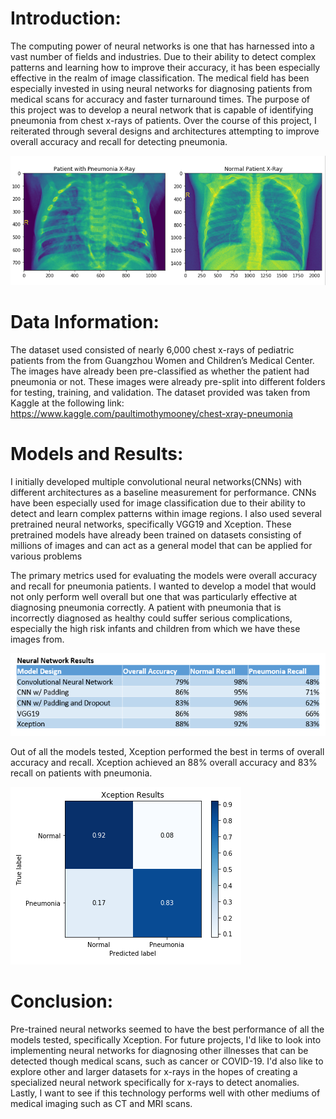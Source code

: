 # Introduction:

The computing power of neural networks is one that has harnessed into a vast number of fields and industries. Due to their ability to detect complex patterns and learning how to improve their accuracy, it has been especially effective in the realm of image classification. The medical field has been especially invested in using neural networks for diagnosing patients from medical scans for accuracy and faster turnaround times. The purpose of this project was to develop a neural network that is capable of identifying pneumonia from chest x-rays of patients. Over the course of this project, I reiterated through several designs and architectures attempting to improve overall accuracy and recall for detecting pneumonia.

![xray images](/images/xray_images.png)

# Data Information:

The dataset used consisted of nearly 6,000 chest x-rays of pediatric patients from the from Guangzhou Women and Children’s Medical Center. The images have already been pre-classified as whether the patient had pneumonia or not. These images were already pre-split into different folders for testing, training, and validation. The dataset provided was taken from Kaggle at the following link: https://www.kaggle.com/paultimothymooney/chest-xray-pneumonia

# Models and Results:

I initially developed multiple convolutional neural networks(CNNs) with different architectures as a baseline measurement for performance. CNNs have been especially used for image classification due to their ability to detect and learn complex patterns within image regions. I also used several pretrained neural networks, specifically VGG19 and Xception. These pretrained models have already been trained on datasets consisting of millions of images and can act as a general model that can be applied for various problems

The primary metrics used for evaluating the models were overall accuracy and recall for pneumonia patients. I wanted to develop a model that would not only perform well overall but one that was particularly effective at diagnosing pneumonia correctly. A patient with pneumonia that is incorrectly diagnosed as healthy could suffer serious complications, especially the high risk infants and children from which we have these images from.

![neural network results](/images/Neural_Network_Results.png)

Out of all the models tested, Xception performed the best in terms of overall accuracy and recall. Xception achieved an 88% overall accuracy and 83% recall on patients with pneumonia.

![Xception_Results](/images/Xception_Results.png)

# Conclusion:

Pre-trained neural networks seemed to have the best performance of all the models tested, specifically Xception. For future projects, I'd like to look into implementing neural networks for diagnosing other illnesses that can be detected though medical scans, such as cancer or COVID-19. I'd also like to explore other and larger datasets for x-rays in the hopes of creating a specialized neural network specifically for x-rays to detect anomalies. Lastly, I want to see if this technology performs well with other mediums of medical imaging such as CT and MRI scans.
